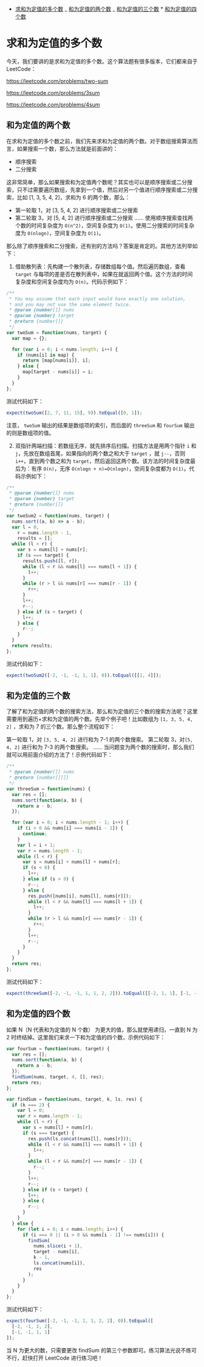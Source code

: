 <!-- @import "[TOC]" {cmd="toc" depthFrom=1 depthTo=6 orderedList=false} -->

<!-- code_chunk_output -->

- [求和为定值的多个数](#求和为定值的多个数)
  _ [和为定值的两个数](#和为定值的两个数)
  _ [和为定值的三个数](#和为定值的三个数) \* [和为定值的四个数](#和为定值的四个数)

<!-- /code_chunk_output -->

# 求和为定值的多个数

今天，我们要讲的是求和为定值的多个数。这个算法题有很多版本，它们都来自于 LeetCode：

https://leetcode.com/problems/two-sum

https://leetcode.com/problems/3sum

https://leetcode.com/problems/4sum

## 和为定值的两个数

在求和为定值的多个数之前，我们先来求和为定值的两个数。对于数组搜索算法而言，如果搜索一个数，那么方法就是前面讲的：

- 顺序搜索
- 二分搜索

这非常简单，那么如果搜索和为定值两个数呢？其实也可以是顺序搜索或二分搜索，只不过需要遍历数组，先拿到一个值，然后对另一个值进行顺序搜索或二分搜索，比如 [1, 3, 5, 4, 2]，求和为 6 的两个数，那么：

- 第一轮取 1，对 [3, 5, 4, 2] 进行顺序搜索或二分搜索
- 第二轮取 3，对 [5, 4, 2] 进行顺序搜索或二分搜索
  ……
  使用顺序搜索查找两个数的时间复杂度为 `O(n^2)`，空间复杂度为 `O(1)`。使用二分搜索的时间复杂度为 `O(nlogn)`，空间复杂度为 `O(1)`。

那么除了顺序搜索和二分搜索，还有别的方法吗？答案是肯定的。其他方法列举如下：

1. 借助散列表：先构建一个散列表，存储数组每个值。然后遍历数组，查看 `target` 与每项的差是否在散列表中，如果在就返回两个值。这个方法的时间复杂度和空间复杂度均为 `O(n)`。代码示例如下：

```js
/**
 * You may assume that each input would have exactly one solution,
 * and you may not use the same element twice.
 * @param {number[]} nums
 * @param {number} target
 * @return {number[]}
 */
var twoSum = function(nums, target) {
  var map = {};

  for (var i = 0; i < nums.length; i++) {
    if (nums[i] in map) {
      return [map[nums[i]], i];
    } else {
      map[target - nums[i]] = i;
    }
  }
};
```

测试代码如下：

```js
expect(twoSum([2, 7, 11, 15], 9)).toEqual([0, 1]);
```

注意， `twoSum` 输出的结果是数组项的索引，而后面的 `threeSum` 和 `fourSum` 输出的则是数组项的值。

2. 双指针两端扫描：若数组无序，就先排序后扫描。扫描方法是用两个指针 `i` 和 `j`，先放在数组首尾，如果指向的两个数之和大于 `target` ，就 `j--`，否则 `i++`，直到两个数之和为 `target`，然后返回这两个数。该方法的时间复杂度最后为：有序 `O(n)`，无序 `O(nlogn + n)=O(nlogn)`，空间复杂度都为 `O(1)`。代码示例如下：

```js
/**
 * @param {number[]} nums
 * @param {number} target
 * @return {number[]}
 */
var twoSum2 = function(nums, target) {
  nums.sort((a, b) => a - b);
  var l = 0,
    r = nums.length - 1,
    results = [];
  while (l < r) {
    var s = nums[l] + nums[r];
    if (s === target) {
      results.push([l, r]);
      while (l < r && nums[l] === nums[l + 1]) {
        l++;
      }
      while (r > l && nums[r] === nums[r - 1]) {
        r++;
      }
      l++;
      r--;
    } else if (s < target) {
      l++;
    } else {
      r--;
    }
  }
  return results;
};
```

测试代码如下：

```js
expect(twoSum2([-2, -1, -1, 1, 1], 0)).toEqual([[1, 4]]);
```

## 和为定值的三个数

了解了和为定值的两个数的搜索方法，那么和为定值的三个数的搜索方法呢？这里需要用到遍历+求和为定值的两个数。先举个例子吧！比如数组为 `[1, 3, 5, 4, 2]` ，求和为 7 的三个数。那么整个流程如下：

第一轮取 1，对 `[3, 5, 4, 2]` 进行和为 7-1 的两个数搜索。
第二轮取 3，对`[5, 4, 2]` 进行和为 7-3 的两个数搜索。
……
当问题变为两个数的搜索时，那么我们就可以用前面介绍的方法了！示例代码如下：

```js
/**
 * @param {number[]} nums
 * @return {number[][]}
 */
var threeSum = function(nums) {
  var res = [];
  nums.sort(function(a, b) {
    return a - b;
  });

  for (var i = 0; i < nums.length - 1; i++) {
    if (i > 0 && nums[i] === nums[i - 1]) {
      continue;
    }
    var l = i + 1;
    var r = nums.length - 1;
    while (l < r) {
      var s = nums[i] + nums[l] + nums[r];
      if (s < 0) {
        l++;
      } else if (s > 0) {
        r--;
      } else {
        res.push([nums[i], nums[l], nums[r]]);
        while (l < r && nums[l] === nums[l + 1]) {
          l++;
        }
        while (r > l && nums[r] === nums[r - 1]) {
          r++;
        }
        l++;
        r--;
      }
    }
  }
  return res;
};
```

测试代码如下：

```js
expect(threeSum([-2, -1, -1, 1, 1, 2, 2])).toEqual([[-2, 1, 1], [-1, -1, 2]]);
```

## 和为定值的四个数

如果 N（N 代表和为定值的 N 个数） 为更大的值，那么就使用递归，一直到 N 为 2 时终结掉。这里我们来求一下和为定值的四个数，示例代码如下：

```js
var fourSum = function(nums, target) {
  var res = [];
  nums.sort(function(a, b) {
    return a - b;
  });
  findSum(nums, target, 4, [], res);
  return res;
};

var findSum = function(nums, target, k, ls, res) {
  if (k === 2) {
    var l = 0;
    var r = nums.length - 1;
    while (l < r) {
      var s = nums[l] + nums[r];
      if (s === target) {
        res.push(ls.concat(nums[l], nums[r]));
        while (l < r && nums[l] === nums[l + 1]) {
          l++;
        }
        while (l < r && nums[r] === nums[r - 1]) {
          r--;
        }
        l++;
        r--;
      } else if (s < target) {
        l++;
      } else {
        r--;
      }
    }
  } else {
    for (let i = 0; i < nums.length; i++) {
      if (i === 0 || (i > 0 && nums[i - 1] !== nums[i])) {
        findSum(
          nums.slice(i + 1),
          target - nums[i],
          k - 1,
          ls.concat(nums[i]),
          res
        );
      }
    }
  }
};
```

测试代码如下：

```js
expect(fourSum([-2, -1, -1, 1, 1, 2, 2], 0)).toEqual([
  [-2, -1, 1, 2],
  [-1, -1, 1, 1]
]);
```

当 N 为更大的数，只需要更改 findSum 的第三个参数即可。练习算法光说不练可不行，赶快打开 LeetCode 进行练习吧！
